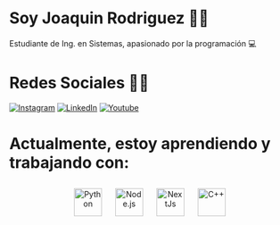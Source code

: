 # Soy Joaquin Rodriguez :wave::wave:
Estudiante de Ing. en Sistemas, apasionado por la programación :computer: 
# Redes Sociales :cowboy_hat_face::cowboy_hat_face:
[![Instagram](https://img.shields.io/badge/Instagram-%23E4405F.svg?logo=Instagram&logoColor=white)](https://instagram.com/joa_rodriguez02) [![LinkedIn](https://img.shields.io/badge/LinkedIn-%230077B5.svg?logo=linkedin&logoColor=white)](https://www.linkedin.com/in/joaquin-rodriguez-6ba6571ba/)
[![Youtube](https://img.shields.io/badge/Youtube-%231DA1F2.svg?logo=Youtube&logoColor=white)](https://www.youtube.com/@elsistemas_/featured) 

# Actualmente, estoy aprendiendo y trabajando con:  

<div align="center">  
    <a href="https://www.python.org/" target="_blank"><img style="margin: 10px" src="https://www.python.org/static/img/python-logo.png" alt="Python" height="50" /></a>  
    <a href="https://nodejs.org/" target="_blank"><img style="margin: 10px" src="https://profilinator.rishav.dev/skills-assets/nodejs-original-wordmark.svg" alt="Node.js" height="50" /></a>  
    <a href="https://nextjs.org/" target="_blank"><img style="margin: 10px" src="https://upload.wikimedia.org/wikipedia/commons/thumb/8/8e/Nextjs-logo.svg/394px-Nextjs-logo.svg.png" alt="NextJs" height="50" /></a> 
    <a href="https://www.cplusplus.com/" target="_blank"><img style="margin: 10px" src="https://upload.wikimedia.org/wikipedia/commons/thumb/1/18/ISO_C%2B%2B_Logo.svg/800px-ISO_C%2B%2B_Logo.svg.png" alt="C++" height="50" /></a>
</div>




